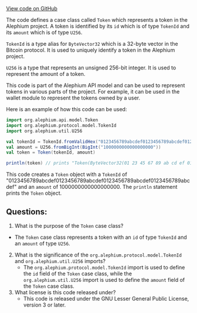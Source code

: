 [View code on GitHub](https://github.com/alephium/alephium/blob/master/api/src/main/scala/org/alephium/api/model/Token.scala)

The code defines a case class called `Token` which represents a token in the Alephium project. A token is identified by its `id` which is of type `TokenId` and its `amount` which is of type `U256`. 

`TokenId` is a type alias for `ByteVector32` which is a 32-byte vector in the Bitcoin protocol. It is used to uniquely identify a token in the Alephium project. 

`U256` is a type that represents an unsigned 256-bit integer. It is used to represent the amount of a token. 

This code is part of the Alephium API model and can be used to represent tokens in various parts of the project. For example, it can be used in the wallet module to represent the tokens owned by a user. 

Here is an example of how this code can be used:

```scala
import org.alephium.api.model.Token
import org.alephium.protocol.model.TokenId
import org.alephium.util.U256

val tokenId = TokenId.fromValidHex("0123456789abcdef0123456789abcdef0123456789abcdef0123456789abcdef")
val amount = U256.fromBigInt(BigInt("1000000000000000000"))
val token = Token(tokenId, amount)

println(token) // prints "Token(ByteVector32(01 23 45 67 89 ab cd ef 01 23 45 67 89 ab cd ef 01 23 45 67 89 ab cd ef 01 23 45 67 89 ab cd ef),1000000000000000000)"
``` 

This code creates a `Token` object with a `TokenId` of "0123456789abcdef0123456789abcdef0123456789abcdef0123456789abcdef" and an `amount` of 1000000000000000000. The `println` statement prints the `Token` object.
## Questions: 
 1. What is the purpose of the `Token` case class?
   - The `Token` case class represents a token with an `id` of type `TokenId` and an `amount` of type `U256`.
2. What is the significance of the `org.alephium.protocol.model.TokenId` and `org.alephium.util.U256` imports?
   - The `org.alephium.protocol.model.TokenId` import is used to define the `id` field of the `Token` case class, while the `org.alephium.util.U256` import is used to define the `amount` field of the `Token` case class.
3. What license is this code released under?
   - This code is released under the GNU Lesser General Public License, version 3 or later.